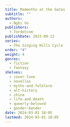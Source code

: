 ```yaml
---
title: Mammoths at the Gates
subtitle: ""
authors:
  - Nghi Vo
publishers:
  - Tordotcom
publishDate: 2023-09-12
series:
  - The Singing Hills Cycle
order: "4"
weight: 4
genres:
  - fiction
  - fantasy
shelves:
  - cover-love
  - novellas
  - myths-and-folklore
  - alt-history
  - china
  - life-and-death
  - queerly-beloved
  - gender-bender
date: 2024-03-01 18:05
lastmod: 2024-03-01 18:05
---
```

